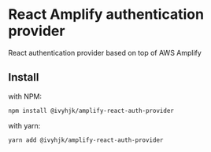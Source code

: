 # React Amplify authentication provider

React authentication provider based on top of AWS Amplify

## Install

with NPM:

```bash
npm install @ivyhjk/amplify-react-auth-provider
```

with yarn:

```bash
yarn add @ivyhjk/amplify-react-auth-provider
```
